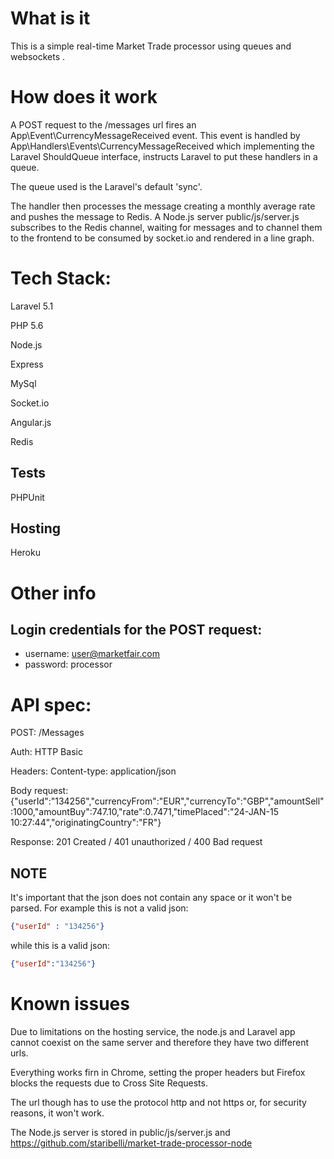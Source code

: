 # What is it
This is a simple real-time Market Trade processor using queues and websockets .

# How does it work
A POST request to the /messages url fires an App\Event\CurrencyMessageReceived event.
This event is handled by App\Handlers\Events\CurrencyMessageReceived which implementing the Laravel ShouldQueue
interface, instructs Laravel to put these handlers in a queue.

The queue used is the Laravel's default 'sync'.

The handler then processes the message creating a monthly average rate and pushes the message to Redis.
A Node.js server public/js/server.js subscribes to the Redis channel, waiting for messages and to channel them
to the frontend to be consumed by socket.io and rendered in a line graph.

# Tech Stack:
Laravel 5.1

PHP 5.6

Node.js

Express

MySql

Socket.io

Angular.js

Redis

## Tests
PHPUnit

## Hosting
Heroku

# Other info
## Login credentials for the POST request:
+ username: user@marketfair.com
+ password: processor

# API spec:

POST: /Messages

Auth: HTTP Basic

Headers: Content-type: application/json

Body request:
{"userId":"134256","currencyFrom":"EUR","currencyTo":"GBP","amountSell":1000,"amountBuy":747.10,"rate":0.7471,"timePlaced":"24-JAN-15 10:27:44","originatingCountry":"FR"}

Response: 201 Created / 401 unauthorized / 400 Bad request

## NOTE
It's important that the json does not contain any space or it won't be parsed. For example this is not a valid json:
```json
{"userId" : "134256"}
```

while this is a valid json:
```json
{"userId":"134256"}
```
# Known issues
Due to limitations on the hosting service, the node.js and Laravel app cannot coexist on the same server
and therefore they have two different urls.

Everything works firn in Chrome, setting the proper headers but Firefox blocks the requests due to Cross Site Requests.

The url though has to use the protocol http and not https or, for security reasons, it won't work.

The Node.js server is stored in public/js/server.js and
https://github.com/staribelli/market-trade-processor-node
